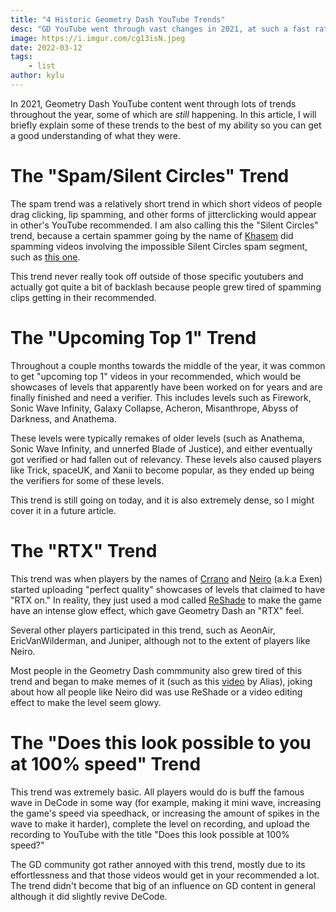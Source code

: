 ```yaml
---
title: "4 Historic Geometry Dash YouTube Trends"
desc: "GD YouTube went through vast changes in 2021, at such a fast rate that you may have missed some of the trends that occurred. In this article, I'm going to cover four of these trends."
image: https://i.imgur.com/cg13isN.jpeg
date: 2022-03-12
tags:
	- list
author: kylu
---
```


In 2021, Geometry Dash YouTube content went through lots of trends throughout the year, some of which are *still* happening. In this article, I will briefly explain some of these trends to the best of my ability so you can get a good understanding of what they were.

# The "Spam/Silent Circles" Trend

The spam trend was a relatively short trend in which short videos of people drag clicking, lip spamming, and other forms of jitterclicking would appear in other's YouTube recommended. I am also calling this the "Silent Circles" trend, because a certain spammer going by the name of [Khasem](https://www.youtube.com/c/vAtomicX) did spamming videos involving the impossible Silent Circles spam segment, such as [this one](https://www.youtube.com/watch?v=76jqX7ouphI).

This trend never really took off outside of those specific youtubers and actually got quite a bit of backlash because people grew tired of spamming clips getting in their recommended.

# The "Upcoming Top 1" Trend

Throughout a couple months towards the middle of the year, it was common to get "upcoming top 1" videos in your recommended, which would be showcases of levels that apparently have been worked on for years and are finally finished and need a verifier. This includes levels such as Firework, Sonic Wave Infinity, Galaxy Collapse, Acheron, Misanthrope, Abyss of Darkness, and Anathema.

These levels were typically remakes of older levels (such as Anathema, Sonic Wave Infinity, and unnerfed Blade of Justice), and either eventually got verified or had fallen out of relevancy. These levels also caused players like Trick, spaceUK, and Xanii to become popular, as they ended up being the verifiers for some of these levels.

This trend is still going on today, and it is also extremely dense, so I might cover it in a future article.

# The "RTX" Trend

This trend was when players by the names of [Crrano](https://www.youtube.com/c/Crrano) and [Neiro](https://www.youtube.com/c/Neiro1999) (a.k.a Exen) started uploading "perfect quality" showcases of levels that claimed to have "RTX on." In reality, they just used a mod called [ReShade](https://reshade.me) to make the game have an intense glow effect, which gave Geometry Dash an "RTX" feel.

Several other players participated in this trend, such as AeonAir, EricVanWilderman, and Juniper, although not to the extent of players like Neiro.

Most people in the Geometry Dash commmunity also grew tired of this trend and began to make memes of it (such as this [video](https://www.youtube.com/watch?v=AvAOJpRvu34) by Alias), joking about how all people like Neiro did was use ReShade or a video editing effect to make the level seem glowy.

# The "Does this look possible to you at 100% speed" Trend

This trend was extremely basic. All players would do is buff the famous wave in DeCode in some way (for example, making it mini wave, increasing the game's speed via speedhack, or increasing the amount of spikes in the wave to make it harder), complete the level on recording, and upload the recording to YouTube with the title "Does this look possible at 100% speed?"

The GD community got rather annoyed with this trend, mostly due to its effortlessness and that those videos would get in your recommended a lot. The trend didn't become that big of an influence on GD content in general although it did slightly revive DeCode.